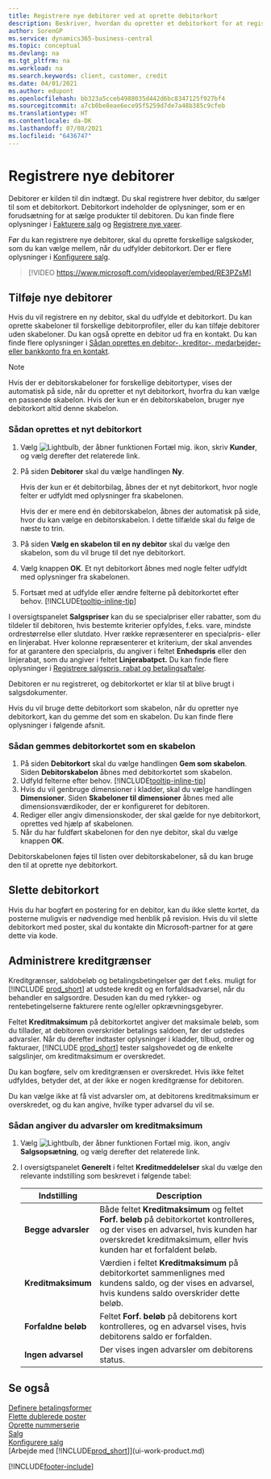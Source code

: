```yaml
---
title: Registrere nye debitorer ved at oprette debitorkort
description: Beskriver, hvordan du opretter et debitorkort for at registrere oplysninger om hver ny kunde, du sælger til.
author: SorenGP
ms.service: dynamics365-business-central
ms.topic: conceptual
ms.devlang: na
ms.tgt_pltfrm: na
ms.workload: na
ms.search.keywords: client, customer, credit
ms.date: 04/01/2021
ms.author: edupont
ms.openlocfilehash: bb323a5cceb4988035d442d6bc8347125f927bf4
ms.sourcegitcommit: a7cb0be8eae6ece95f5259d7de7a48b385c9cfeb
ms.translationtype: HT
ms.contentlocale: da-DK
ms.lasthandoff: 07/08/2021
ms.locfileid: "6436747"
---
```

# <a name="register-new-customers"></a>Registrere nye debitorer

Debitorer er kilden til din indtægt. Du skal registrere hver debitor, du sælger til som et debitorkort. Debitorkort indeholder de oplysninger, som er en forudsætning for at sælge produkter til debitoren. Du kan finde flere oplysninger i [Fakturere salg](sales-how-invoice-sales.md) og [Registrere nye varer](inventory-how-register-new-items.md).  

Før du kan registrere nye debitorer, skal du oprette forskellige salgskoder, som du kan vælge mellem, når du udfylder debitorkort. Der er flere oplysninger i [Konfigurere salg](sales-setup-sales.md).

> [!VIDEO https://www.microsoft.com/videoplayer/embed/RE3PZsM]

## <a name="adding-new-customers"></a>Tilføje nye debitorer

Hvis du vil registrere en ny debitor, skal du udfylde et debitorkort. Du kan oprette skabeloner til forskellige debitorprofiler, eller du kan tilføje debitorer uden skabeloner. Du kan også oprette en debitor ud fra en kontakt. Du kan finde flere oplysninger i [Sådan oprettes en debitor-, kreditor-, medarbejder- eller bankkonto fra en kontakt](marketing-create-contact-companies.md#to-create-a-customer-vendor-employee-or-bank-account-from-a-contact).  

> [!NOTE]  
> Hvis der er debitorskabeloner for forskellige debitortyper, vises der automatisk på side, når du opretter et nyt debitorkort, hvorfra du kan vælge en passende skabelon. Hvis der kun er én debitorskabelon, bruger nye debitorkort altid denne skabelon.  

### <a name="to-create-a-new-customer-card"></a>Sådan oprettes et nyt debitorkort

1. Vælg ![Lightbulb, der åbner funktionen Fortæl mig.](media/ui-search/search_small.png "Fortæl mig, hvad du vil foretage dig") ikon, skriv **Kunder**, og vælg derefter det relaterede link.  
2. På siden **Debitorer** skal du vælge handlingen **Ny**.

    Hvis der kun er ét debitorbilag, åbnes der et nyt debitorkort, hvor nogle felter er udfyldt med oplysninger fra skabelonen.

    Hvis der er mere end én debitorskabelon, åbnes der automatisk på side, hvor du kan vælge en debitorskabelon. I dette tilfælde skal du følge de næste to trin.
3. På siden **Vælg en skabelon til en ny debitor** skal du vælge den skabelon, som du vil bruge til det nye debitorkort.
4. Vælg knappen **OK**. Et nyt debitorkort åbnes med nogle felter udfyldt med oplysninger fra skabelonen.  
5. Fortsæt med at udfylde eller ændre felterne på debitorkortet efter behov. [!INCLUDE[tooltip-inline-tip](includes/tooltip-inline-tip_md.md)]

I oversigtspanelet **Salgspriser** kan du se specialpriser eller rabatter, som du tildeler til debitoren, hvis bestemte kriterier opfyldes, f.eks. vare, mindste ordrestørrelse eller slutdato. Hver række repræsenterer en specialpris- eller en linjerabat. Hver kolonne repræsenterer et kriterium, der skal anvendes for at garantere den specialpris, du angiver i feltet **Enhedspris** eller den linjerabat, som du angiver i feltet **Linjerabatpct.** Du kan finde flere oplysninger i [Registrere salgspris, rabat og betalingsaftaler](sales-how-record-sales-price-discount-payment-agreements.md).

Debitoren er nu registreret, og debitorkortet er klar til at blive brugt i salgsdokumenter.

Hvis du vil bruge dette debitorkort som skabelon, når du opretter nye debitorkort, kan du gemme det som en skabelon. Du kan finde flere oplysninger i følgende afsnit.  

### <a name="to-save-the-customer-card-as-a-template"></a>Sådan gemmes debitorkortet som en skabelon

1. På siden **Debitorkort** skal du vælge handlingen **Gem som skabelon**. Siden **Debitorskabelon** åbnes med debitorkortet som skabelon.
2. Udfyld felterne efter behov. [!INCLUDE[tooltip-inline-tip](includes/tooltip-inline-tip_md.md)]
3. Hvis du vil genbruge dimensioner i kladder, skal du vælge handlingen **Dimensioner**. Siden **Skabeloner til dimensioner** åbnes med alle dimensionsværdikoder, der er konfigureret for debitoren.
4. Rediger eller angiv dimensionskoder, der skal gælde for nye debitorkort, oprettes ved hjælp af skabelonen.  
5. Når du har fuldført skabelonen for den nye debitor, skal du vælge knappen **OK**.

Debitorskabelonen føjes til listen over debitorskabeloner, så du kan bruge den til at oprette nye debitorkort.

## <a name="deleting-customer-cards"></a>Slette debitorkort

Hvis du har bogført en postering for en debitor, kan du ikke slette kortet, da posterne muligvis er nødvendige med henblik på revision. Hvis du vil slette debitorkort med poster, skal du kontakte din Microsoft-partner for at gøre dette via kode.  

## <a name="managing-credit-limits"></a>Administrere kreditgrænser

Kreditgrænser, saldobeløb og betalingsbetingelser gør det f.eks. muligt for [!INCLUDE [prod_short](includes/prod_short.md)] at udstede kredit og en forfaldsadvarsel, når du behandler en salgsordre.  Desuden kan du med rykker- og rentebetingelserne fakturere rente og/eller opkrævningsgebyrer.  

Feltet **Kreditmaksimum** på debitorkortet angiver det maksimale beløb, som du tillader, at debitoren overskrider betalings saldoen, før der udstedes advarsler. Når du derefter indtaster oplysninger i kladder, tilbud, ordrer og fakturaer, [!INCLUDE [prod_short](includes/prod_short.md)] tester salgshovedet og de enkelte salgslinjer, om kreditmaksimum er overskredet.

Du kan bogføre, selv om kreditgrænsen er overskredet. Hvis ikke feltet udfyldes, betyder det, at der ikke er nogen kreditgrænse for debitoren.  

Du kan vælge ikke at få vist advarsler om, at debitorens kreditmaksimum er overskredet, og du kan angive, hvilke typer advarsel du vil se.

### <a name="to-specify-credit-limit-warnings"></a>Sådan angiver du advarsler om kreditmaksimum

1. Vælg ![Lightbulb, der åbner funktionen Fortæl mig.](media/ui-search/search_small.png "Fortæl mig, hvad du vil foretage dig") ikon, angiv **Salgsopsætning**, og vælg derefter det relaterede link.

2. I oversigtspanelet **Generelt** i feltet **Kreditmeddelelser** skal du vælge den relevante indstilling som beskrevet i følgende tabel:

    |Indstilling| Description|
    |------|------------|
    |**Begge advarsler**| Både feltet **Kreditmaksimum** og feltet **Forf. beløb** på debitorkortet kontrolleres, og der vises en advarsel, hvis kunden har overskredet kreditmaksimum, eller hvis kunden har et forfaldent beløb.|
    |**Kreditmaksimum**|Værdien i feltet **Kreditmaksimum** på debitorkortet sammenlignes med kundens saldo, og der vises en advarsel, hvis kundens saldo overskrider dette beløb.|
    |**Forfaldne beløb**|Feltet **Forf. beløb** på debitorens kort kontrolleres, og en advarsel vises, hvis debitorens saldo er forfalden.|
    |**Ingen advarsel**|Der vises ingen advarsler om debitorens status.|

## <a name="see-also"></a>Se også

[Definere betalingsformer](finance-payment-methods.md)  
[Flette dublerede poster](sales-how-merge-duplicate-records.md)  
[Oprette nummerserie](ui-create-number-series.md)  
[Salg](sales-manage-sales.md)  
[Konfigurere salg](sales-setup-sales.md)  
[Arbejde med [!INCLUDE[prod_short](includes/prod_short.md)]](ui-work-product.md)  

[!INCLUDE[footer-include](includes/footer-banner.md)]
